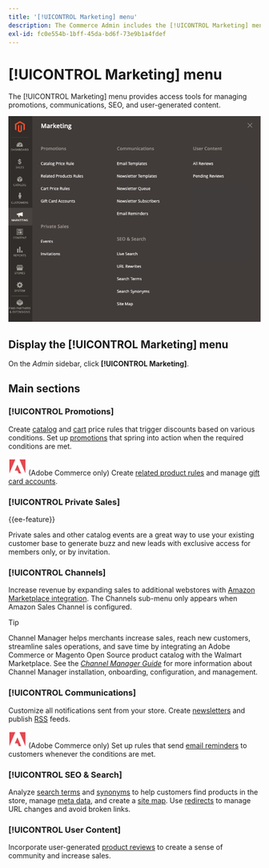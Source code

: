 ```yaml
---
title: '[!UICONTROL Marketing] menu'
description: The Commerce Admin includes the [!UICONTROL Marketing] menu, which provides access tools for managing promotions, communications, SEO, and user-generated content.
exl-id: fc0e554b-1bff-45da-bd6f-73e9b1a4fdef
---
```

# [!UICONTROL Marketing] menu

The [!UICONTROL Marketing] menu provides access tools for managing promotions, communications, SEO, and user-generated content.

![Commerce Admin - Marketing menu](./assets/admin-menu-marketing-ee.png)<!-- zoom -->

## Display the [!UICONTROL Marketing] menu

On the _Admin_ sidebar, click **[!UICONTROL Marketing]**.

## Main sections

### [!UICONTROL Promotions]

Create [catalog](price-rules-catalog.md) and [cart](price-rules-cart.md) price rules that trigger discounts based on various conditions. Set up [promotions](introduction.md#promotions) that spring into action when the required conditions are met.

![Adobe Commerce](../assets/adobe-logo.svg) (Adobe Commerce only) Create [related product rules](product-related-rules.md) and manage [gift card accounts](../stores-purchase/product-gift-card-accounts.md).

### [!UICONTROL Private Sales]

{{ee-feature}}

Private sales and other catalog events are a great way to use your existing customer base to generate buzz and new leads with exclusive access for members only, or by invitation.

### [!UICONTROL Channels]

Increase revenue by expanding sales to additional webstores with [Amazon Marketplace integration](https://experienceleague.adobe.com/docs/commerce-channels/amazon/overview.html). The Channels sub-menu only appears when Amazon Sales Channel is configured.

>[!TIP]
>
>Channel Manager helps merchants increase sales, reach new customers, streamline sales operations, and save time by integrating an Adobe Commerce or Magento Open Source product catalog with the Walmart Marketplace. See the [_Channel Manager Guide_](https://experienceleague.adobe.com/docs/commerce-channels/channel-manager/intro-to-channel-manager/overview.html) for more information about Channel Manager installation, onboarding, configuration, and management. 

### [!UICONTROL Communications]

Customize all notifications sent from your store. Create [newsletters](newsletters.md) and publish [RSS](social-rss.md#rss-feeds) feeds.

![Adobe Commerce](../assets/adobe-logo.svg) (Adobe Commerce only) Set up rules that send [email reminders](email-reminder-rules.md) to customers whenever the conditions are met.

### [!UICONTROL SEO & Search]

Analyze [search terms](../catalog/search-terms.md) and [synonyms](../catalog/search-terms.md#search-synonyms) to help customers find products in the store, manage [meta data](meta-data.md), and create a [site map](sitemap-xml.md). Use [redirects](url-rewrite.md) to manage URL changes and avoid broken links.

### [!UICONTROL User Content]

Incorporate user-generated [product reviews](product-reviews.md) to create a sense of community and increase sales.
